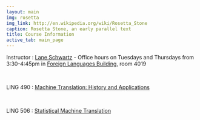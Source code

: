```yaml
---
layout: main
img: rosetta
img_link: http://en.wikipedia.org/wiki/Rosetta_Stone
caption: Rosetta Stone, an early parallel text
title: Course Information
active_tab: main_page 
---
```


Instructor
: [Lane Schwartz](http://www.linguistics.illinois.edu/people/lanes) - Office hours on Tuesdays and Thursdays from 3:30-4:45pm in [Foreign Languages Building](https://www.fs.uiuc.edu/ada/0172.html), room 4019


<br/>


LING 490
: [Machine Translation: History and Applications](ling490.html)

<br/>

LING 506
: [Statistical Machine Translation](ling506.html)
